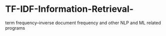 # TF-IDF-Information-Retrieval-
term frequency–inverse document frequency and other NLP and ML related programs
